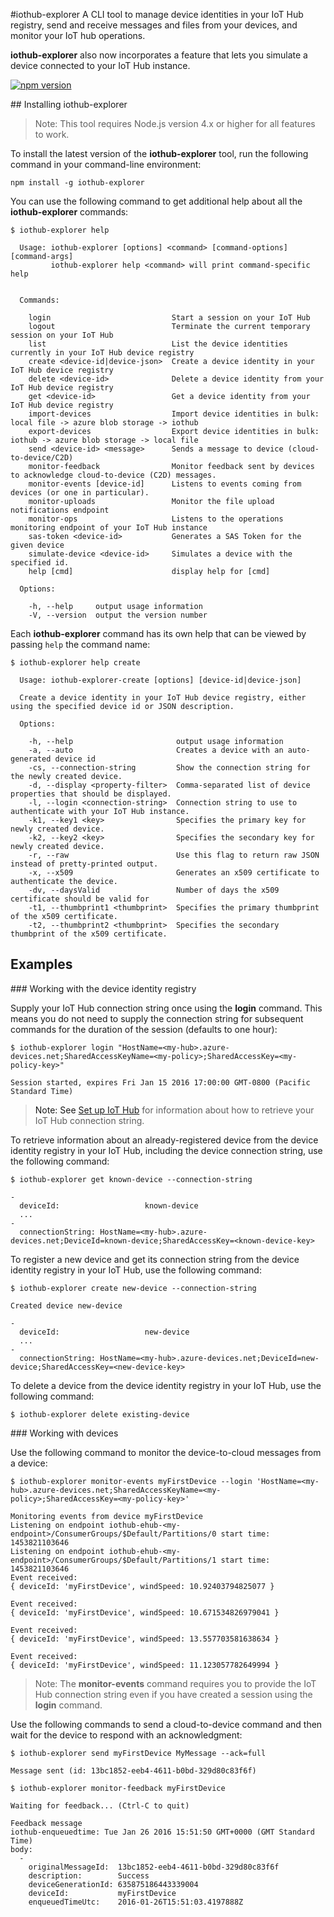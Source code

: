 #iothub-explorer
A CLI tool to manage device identities in your IoT Hub registry, send and receive messages and files from your devices, and monitor your IoT hub operations.

**iothub-explorer** also now incorporates a feature that lets you simulate a device connected to your IoT Hub instance.

[![npm version](https://badge.fury.io/js/iothub-explorer.svg)](https://badge.fury.io/js/iothub-explorer)

<a name="install"/>
## Installing iothub-explorer

> Note: This tool requires Node.js version 4.x or higher for all features to work.

To install the latest version of the **iothub-explorer** tool, run the following command in your command-line environment:

```shell
npm install -g iothub-explorer
```

You can use the following command to get additional help about all the **iothub-explorer** commands:

```shell
$ iothub-explorer help

  Usage: iothub-explorer [options] <command> [command-options] [command-args]
         iothub-explorer help <command> will print command-specific help


  Commands:

    login                           Start a session on your IoT Hub
    logout                          Terminate the current temporary session on your IoT Hub
    list                            List the device identities currently in your IoT Hub device registry
    create <device-id|device-json>  Create a device identity in your IoT Hub device registry
    delete <device-id>              Delete a device identity from your IoT Hub device registry
    get <device-id>                 Get a device identity from your IoT Hub device registry
    import-devices                  Import device identities in bulk: local file -> azure blob storage -> iothub
    export-devices                  Export device identities in bulk: iothub -> azure blob storage -> local file
    send <device-id> <message>      Sends a message to device (cloud-to-device/C2D)
    monitor-feedback                Monitor feedback sent by devices to acknowledge cloud-to-device (C2D) messages.
    monitor-events [device-id]      Listens to events coming from devices (or one in particular).
    monitor-uploads                 Monitor the file upload notifications endpoint
    monitor-ops                     Listens to the operations monitoring endpoint of your IoT Hub instance
    sas-token <device-id>           Generates a SAS Token for the given device
    simulate-device <device-id>     Simulates a device with the specified id.
    help [cmd]                      display help for [cmd]

  Options:

    -h, --help     output usage information
    -V, --version  output the version number
```

Each **iothub-explorer** command has its own help that can be viewed by passing `help` the command name:

```shell
$ iothub-explorer help create

  Usage: iothub-explorer-create [options] [device-id|device-json]

  Create a device identity in your IoT Hub device registry, either using the specified device id or JSON description.

  Options:

    -h, --help                       output usage information
    -a, --auto                       Creates a device with an auto-generated device id
    -cs, --connection-string         Show the connection string for the newly created device.
    -d, --display <property-filter>  Comma-separated list of device properties that should be displayed.
    -l, --login <connection-string>  Connection string to use to authenticate with your IoT Hub instance.
    -k1, --key1 <key>                Specifies the primary key for newly created device.
    -k2, --key2 <key>                Specifies the secondary key for newly created device.
    -r, --raw                        Use this flag to return raw JSON instead of pretty-printed output.
    -x, --x509                       Generates an x509 certificate to authenticate the device.
    -dv, --daysValid                 Number of days the x509 certificate should be valid for
    -t1, --thumbprint1 <thumbprint>  Specifies the primary thumbprint of the x509 certificate.
    -t2, --thumbprint2 <thumbprint>  Specifies the secondary thumbprint of the x509 certificate.

```

## Examples
<a name="identityregistry"/>
### Working with the device identity registry

Supply your IoT Hub connection string once using the **login** command. This means you do not need to supply the connection string for subsequent commands for the duration of the session (defaults to one hour):

```shell
$ iothub-explorer login "HostName=<my-hub>.azure-devices.net;SharedAccessKeyName=<my-policy>;SharedAccessKey=<my-policy-key>"

Session started, expires Fri Jan 15 2016 17:00:00 GMT-0800 (Pacific Standard Time)
```

> Note: See [Set up IoT Hub](../../doc/setup_iothub.md) for information about how to retrieve your IoT Hub connection string.

To retrieve information about an already-registered device from the device identity registry in your IoT Hub, including the device connection string, use the following command:

```shell
$ iothub-explorer get known-device --connection-string

-
  deviceId:                   known-device
  ...
-
  connectionString: HostName=<my-hub>.azure-devices.net;DeviceId=known-device;SharedAccessKey=<known-device-key>
```

To register a new device and get its connection string from the device identity registry in your IoT Hub, use the following command:

```shell
$ iothub-explorer create new-device --connection-string

Created device new-device

-
  deviceId:                   new-device
  ...
-
  connectionString: HostName=<my-hub>.azure-devices.net;DeviceId=new-device;SharedAccessKey=<new-device-key>
```

To delete a device from the device identity registry in your IoT Hub, use the following command:

```shell
$ iothub-explorer delete existing-device
```

<a name="devices"/>
### Working with devices

Use the following command to monitor the device-to-cloud messages from a device:

```shell
$ iothub-explorer monitor-events myFirstDevice --login 'HostName=<my-hub>.azure-devices.net;SharedAccessKeyName=<my-policy>;SharedAccessKey=<my-policy-key>'

Monitoring events from device myFirstDevice
Listening on endpoint iothub-ehub-<my-endpoint>/ConsumerGroups/$Default/Partitions/0 start time: 1453821103646
Listening on endpoint iothub-ehub-<my-endpoint>/ConsumerGroups/$Default/Partitions/1 start time: 1453821103646
Event received: 
{ deviceId: 'myFirstDevice', windSpeed: 10.92403794825077 }

Event received: 
{ deviceId: 'myFirstDevice', windSpeed: 10.671534826979041 }

Event received: 
{ deviceId: 'myFirstDevice', windSpeed: 13.557703581638634 }

Event received: 
{ deviceId: 'myFirstDevice', windSpeed: 11.123057782649994 }
```

> Note: The **monitor-events** command requires you to provide the IoT Hub connection string even if you have created a session using the **login** command.

Use the following commands to send a cloud-to-device command and then wait for the device to respond with an acknowledgment:

```shell
$ iothub-explorer send myFirstDevice MyMessage --ack=full

Message sent (id: 13bc1852-eeb4-4611-b0bd-329d80c83f6f)

$ iothub-explorer monitor-feedback myFirstDevice

Waiting for feedback... (Ctrl-C to quit)

Feedback message
iothub-enqueuedtime: Tue Jan 26 2016 15:51:50 GMT+0000 (GMT Standard Time)
body:
  -
    originalMessageId:  13bc1852-eeb4-4611-b0bd-329d80c83f6f
    description:        Success
    deviceGenerationId: 635875186443339004
    deviceId:           myFirstDevice
    enqueuedTimeUtc:    2016-01-26T15:51:03.4197888Z
```
